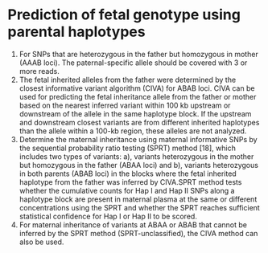 # Prediction of fetal genotype using parental haplotypes


1.  For SNPs that are heterozygous in the father but homozygous in mother (AAAB loci). The paternal-specific allele should be covered with 3 or more reads.
2.  The fetal inherited alleles from the father were determined by the closest informative variant algorithm (CIVA) for ABAB loci. CIVA can be used for predicting the fetal inheritance allele from the father or mother based on the nearest inferred variant within 100 kb upstream or downstream of the allele in the same haplotype block. If the upstream and downstream closest variants are from different inherited haplotypes than the allele within a 100-kb region, these alleles are not analyzed.
3.	Determine the maternal inheritance using maternal informative SNPs by the sequential probability ratio testing (SPRT) method [18], which includes two types of variants: a), variants heterozygous in the mother but homozygous in the father (ABAA loci) and b), variants heterozygous in both parents (ABAB loci) in the blocks where the fetal inherited haplotype from the father was inferred by CIVA.SPRT method tests whether the cumulative counts for Hap I and Hap II SNPs along a haplotype block are present in maternal plasma at the same or different concentrations using the SPRT and whether the SPRT reaches sufficient statistical confidence for Hap I or Hap II to be scored. 
4.	For maternal inheritance of variants at ABAA or ABAB that cannot be inferred by the SPRT method (SPRT-unclassified), the CIVA method can also be used.
